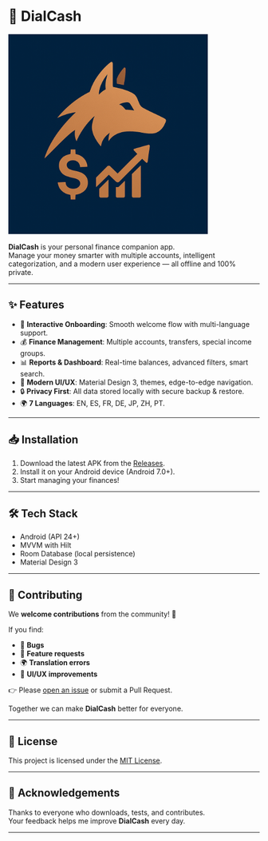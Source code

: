 # 💸 DialCash

<img src="https://github.com/Diego17cp/dialcash/blob/main/app/src/main/res/drawable/ic_dialcash_logo.png?raw=true" width=400 height=400>

**DialCash** is your personal finance companion app.  
Manage your money smarter with multiple accounts, intelligent categorization, and a modern user experience — all offline and 100% private.

---

## ✨ Features

- 🌟 **Interactive Onboarding**: Smooth welcome flow with multi-language support.  
- 💰 **Finance Management**: Multiple accounts, transfers, special income groups.  
- 📊 **Reports & Dashboard**: Real-time balances, advanced filters, smart search.  
- 🎨 **Modern UI/UX**: Material Design 3, themes, edge-to-edge navigation.  
- 🔒 **Privacy First**: All data stored locally with secure backup & restore.  
- 🌍 **7 Languages**: EN, ES, FR, DE, JP, ZH, PT.  

<!-- Check the [Release Notes](./CHANGELOG.md) for the complete feature list. 🚀 -->

---

## 📥 Installation

1. Download the latest APK from the [Releases](https://github.com/Diego17cp/dialcash/releases).  
2. Install it on your Android device (Android 7.0+).  
3. Start managing your finances!  

---

## 🛠️ Tech Stack

- Android (API 24+)  
- MVVM with Hilt  
- Room Database (local persistence)  
- Material Design 3  

---

## 🤝 Contributing

We **welcome contributions** from the community! 💜

If you find:
- 🐛 **Bugs**
- 🌟 **Feature requests**
- 🌍 **Translation errors**
- 📱 **UI/UX improvements**

👉 Please [open an issue](https://github.com/Diego17cp/dialcash/issues) or submit a Pull Request.  

Together we can make **DialCash** better for everyone.  

---

## 📄 License

This project is licensed under the [MIT License](./LICENSE).  

---

## 🙏 Acknowledgements

Thanks to everyone who downloads, tests, and contributes.  
Your feedback helps me improve **DialCash** every day.  

---
